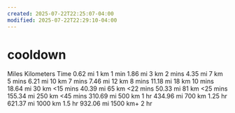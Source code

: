 ```yaml
---
created: 2025-07-22T22:25:07-04:00
modified: 2025-07-22T22:29:10-04:00
---
```


# cooldown

Miles   Kilometers Time
0.62 mi         1 km 1 min
1.86 mi         3 km 2 mins
4.35 mi         7 km 5 mins
6.21 mi         10 km 7 mins
7.46 mi         12 km 8 mins
11.18 mi  18 km 10 mins
18.64 mi 30 km <15 mins
40.39 mi 65 km <22 mins
50.33 mi 81 km <25 mins
155.34 mi 250 km <45 mins
310.69 mi 500 km 1 hr
434.96 mi 700 km 1.25 hr
621.37 mi 1000 km 1.5 hr
932.06 mi 1500 km+ 2 hr
